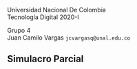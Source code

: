 Universidad Nacional De Colombia\
Tecnología Digital 2020-I

Grupo 4\
Juan Camilo Vargas `jcvargasq@unal.edu.co`

## Simulacro Parcial

